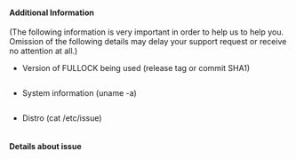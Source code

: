 #### Additional Information
(The following information is very important in order to help us to help you. Omission of the following details may delay your support request or receive no attention at all.)

- Version of FULLOCK being used (release tag or commit SHA1)
 ```
 ```

- System information (uname -a)
 ```
 ```

- Distro (cat /etc/issue)
 ```
 ```

#### Details about issue

